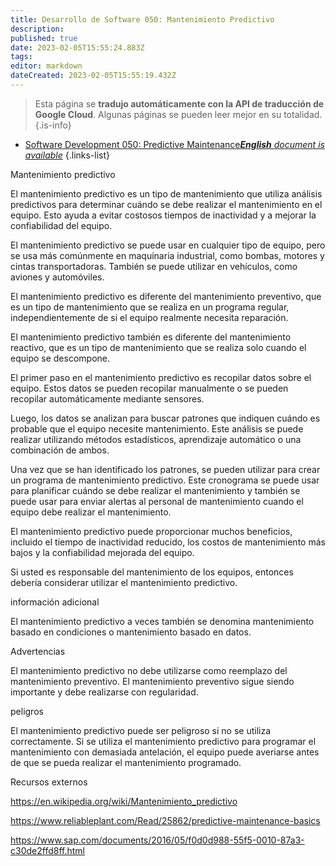 ```yaml
---
title: Desarrollo de Software 050: Mantenimiento Predictivo
description: 
published: true
date: 2023-02-05T15:55:24.883Z
tags: 
editor: markdown
dateCreated: 2023-02-05T15:55:19.432Z
---
```


> Esta página se **tradujo automáticamente con la API de traducción de Google Cloud**.
Algunas páginas se pueden leer mejor en su totalidad.{.is-info}



- [Software Development 050: Predictive Maintenance***English** document is available*](/en/Knowledge-base/Software-Development/Learning/software-development-050-predictive-maintenance)
{.links-list}


Mantenimiento predictivo

El mantenimiento predictivo es un tipo de mantenimiento que utiliza análisis predictivos para determinar cuándo se debe realizar el mantenimiento en el equipo. Esto ayuda a evitar costosos tiempos de inactividad y a mejorar la confiabilidad del equipo.

El mantenimiento predictivo se puede usar en cualquier tipo de equipo, pero se usa más comúnmente en maquinaria industrial, como bombas, motores y cintas transportadoras. También se puede utilizar en vehículos, como aviones y automóviles.

El mantenimiento predictivo es diferente del mantenimiento preventivo, que es un tipo de mantenimiento que se realiza en un programa regular, independientemente de si el equipo realmente necesita reparación.

El mantenimiento predictivo también es diferente del mantenimiento reactivo, que es un tipo de mantenimiento que se realiza solo cuando el equipo se descompone.

El primer paso en el mantenimiento predictivo es recopilar datos sobre el equipo. Estos datos se pueden recopilar manualmente o se pueden recopilar automáticamente mediante sensores.

Luego, los datos se analizan para buscar patrones que indiquen cuándo es probable que el equipo necesite mantenimiento. Este análisis se puede realizar utilizando métodos estadísticos, aprendizaje automático o una combinación de ambos.

Una vez que se han identificado los patrones, se pueden utilizar para crear un programa de mantenimiento predictivo. Este cronograma se puede usar para planificar cuándo se debe realizar el mantenimiento y también se puede usar para enviar alertas al personal de mantenimiento cuando el equipo debe realizar el mantenimiento.

El mantenimiento predictivo puede proporcionar muchos beneficios, incluido el tiempo de inactividad reducido, los costos de mantenimiento más bajos y la confiabilidad mejorada del equipo.

Si usted es responsable del mantenimiento de los equipos, entonces debería considerar utilizar el mantenimiento predictivo.

información adicional

El mantenimiento predictivo a veces también se denomina mantenimiento basado en condiciones o mantenimiento basado en datos.

Advertencias

El mantenimiento predictivo no debe utilizarse como reemplazo del mantenimiento preventivo. El mantenimiento preventivo sigue siendo importante y debe realizarse con regularidad.

peligros

El mantenimiento predictivo puede ser peligroso si no se utiliza correctamente. Si se utiliza el mantenimiento predictivo para programar el mantenimiento con demasiada antelación, el equipo puede averiarse antes de que se pueda realizar el mantenimiento programado.

Recursos externos

https://en.wikipedia.org/wiki/Mantenimiento_predictivo

https://www.reliableplant.com/Read/25862/predictive-maintenance-basics

https://www.sap.com/documents/2016/05/f0d0d988-55f5-0010-87a3-c30de2ffd8ff.html
